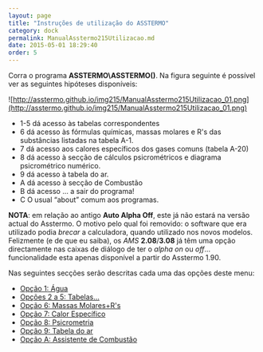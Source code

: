 ```yaml
---
layout: page
title: "Instruções de utilização do ASSTERMO"
category: dock
permalink: ManualAsstermo215Utilizacao.md
date: 2015-05-01 18:29:40
order: 5
---
```


Corra o programa **ASSTERMO\ASSTERMO()**. Na figura seguinte é possível ver as seguintes hipóteses disponíveis:

![http://asstermo.github.io/img215/ManualAsstermo215Utilizacao_01.png](http://asstermo.github.io/img215/ManualAsstermo215Utilizacao_01.png)

  * 1-5 dá acesso às tabelas correspondentes
  * 6 dá acesso às fórmulas químicas, massas molares e R's das substâncias listadas na tabela A-1.
  * 7 dá acesso aos calores específicos dos gases comuns (tabela A-20)
  * 8 dá acesso à secção de cálculos psicrométricos e diagrama psicrométrico numérico.
  * 9 dá acesso à tabela do ar.
  * A dá acesso à secção de Combustão
  * B dá acesso ... a sair do programa!
  * C O usual “about” comum aos programas.

**NOTA**: em relação ao antigo **Auto Alpha Off**, este já não estará na versão actual do Asstermo. O motivo pelo qual foi removido: o software que era utilizado podia _brecar_ a calculadora, quando utilizado nos novos modelos. Felizmente (e de que eu saiba), os _AMS_ **2.08**/**3.08** já têm uma opção directamente nas caixas de diálogo de ter o _alpha on_ ou _off_... funcionalidade esta apenas disponível a partir do Asstermo 1.90.

Nas seguintes secções serão descritas cada uma das opções deste menu:
  * [Opção 1: Água](ManualAsstermo215Agua.md)
  * [Opções 2 a 5: Tabelas...](ManualAsstermo215OutrosFluidos.md)
  * [Opção 6: Massas Molares+R's](ManualAsstermo215MassasMolares.md)
  * [Opção 7: Calor Específico](ManualAsstermo215CalorEspecifico.md)
  * [Opção 8: Psicrometria](ManualAsstermo215Psicrometria.md)
  * [Opção 9: Tabela do ar](ManualAsstermo215Ar.md)
  * [Opção A: Assistente de Combustão](ManualAsstermo215Combustao.md)
